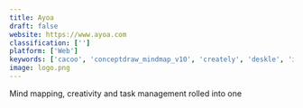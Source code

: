 ```yaml
---
title: Ayoa
draft: false 
website: https://www.ayoa.com
classification: ['']
platform: ['Web']
keywords: ['cacoo', 'conceptdraw_mindmap_v10', 'creately', 'deskle', 'iris', 'knowflow', 'learn_anything', 'lighten', 'lucidchart', 'mapsofmind', 'milkr', 'mind_mapping_3d', 'mindmanager', 'mindnode', 'mindomo', 'mindscope', 'plottr', 'text_2_mind_map', 'writemapper', 'xmind_for_mobile', 'imindq']
image: logo.png
---
```

Mind mapping, creativity and task management rolled into one